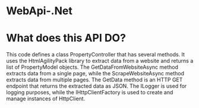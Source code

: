 # WebApi-.Net

# What does this API DO?
This code defines a class PropertyController that has several methods. It uses the HtmlAgilityPack library to extract data from a website and returns a list of PropertyModel objects. The GetDataFromWebsiteAsync method extracts data from a single page, while the ScrapeWebsiteAsync method extracts data from multiple pages. The GetData method is an HTTP GET endpoint that returns the extracted data as JSON. The ILogger is used for logging purposes, while the IHttpClientFactory is used to create and manage instances of HttpClient.
